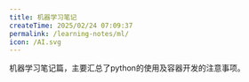 ```yaml
---
title: 机器学习笔记
createTime: 2025/02/24 07:09:37
permalink: /learning-notes/ml/
icon: /AI.svg
---
```


机器学习笔记篇，主要汇总了python的使用及容器开发的注意事项。
